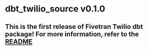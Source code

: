 # dbt_twilio_source v0.1.0

## This is the first release of Fivetran Twilio dbt package! For more information, refer to the [README](/README.md)
